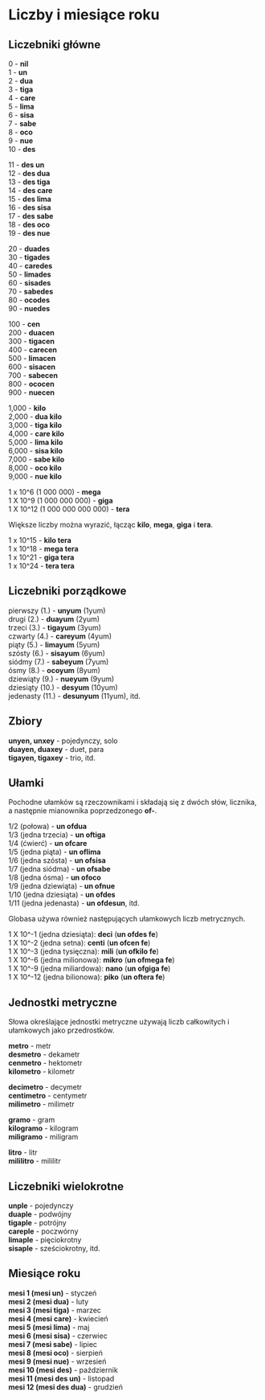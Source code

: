 <h1>Liczby i miesiące roku</h1>
<p>
</p>
<h2>Liczebniki główne</h2>
<p>0 - <strong>nil</strong><br /> 1 - <strong>un</strong><br /> 2 - <strong>dua</strong><br /> 3 -
	<strong>tiga</strong><br /> 4 - <strong>care</strong><br /> 5 - <strong>lima</strong><br /> 6 -
	<strong>sisa</strong><br /> 7 - <strong>sabe</strong><br /> 8 - <strong>oco</strong><br /> 9 -
	<strong>nue</strong><br /> 10 - <strong>des</strong></p>
<p>11 - <strong>des un</strong><br /> 12 - <strong>des dua</strong><br /> 13 - <strong>des tiga</strong><br /> 14 -
	<strong>des care</strong><br /> 15 - <strong>des lima</strong><br /> 16 - <strong>des sisa</strong><br /> 17 -
	<strong>des sabe</strong><br /> 18 - <strong>des oco</strong><br /> 19 - <strong>des nue</strong></p>
<p>20 - <strong>duades</strong><br /> 30 - <strong>tigades</strong><br /> 40 - <strong>caredes</strong><br /> 50 -
	<strong>limades</strong><br /> 60 - <strong>sisades</strong><br /> 70 - <strong>sabedes</strong><br /> 80 -
	<strong>ocodes</strong><br /> 90 - <strong>nuedes</strong></p>
<p>100 - <strong>cen</strong><br /> 200 - <strong>duacen</strong><br /> 300 - <strong>tigacen</strong><br /> 400 -
	<strong>carecen</strong><br /> 500 - <strong>limacen</strong><br /> 600 - <strong>sisacen</strong><br /> 700 -
	<strong>sabecen</strong><br /> 800 - <strong>ococen</strong><br /> 900 - <strong>nuecen</strong></p>
<p>1,000 - <strong>kilo</strong><br /> 2,000 - <strong>dua kilo</strong><br /> 3,000 - <strong>tiga kilo</strong><br />
	4,000 - <strong>care kilo</strong><br /> 5,000 - <strong>lima kilo</strong><br /> 6,000 - <strong>sisa
		kilo</strong><br /> 7,000 - <strong>sabe kilo</strong><br /> 8,000 - <strong>oco kilo</strong><br /> 9,000 -
	<strong>nue kilo</strong></p>
<p>1 x 10^6 (1 000 000) - <strong>mega</strong><br /> 1 X 10^9 (1 000 000 000) - <strong>giga</strong><br /> 1 X 10^12
	(1 000 000 000 000) - <strong>tera</strong> </p>
<p>Większe liczby można wyrazić, łącząc <strong>kilo</strong>, <strong>mega</strong>, <strong>giga</strong> i
	<strong>tera</strong>.</p>
<p>1 x 10^15 - <strong>kilo tera</strong><br /> 1 x 10^18 - <strong>mega tera</strong><br /> 1 x 10^21 - <strong>giga
		tera</strong><br /> 1 x 10^24 - <strong>tera tera</strong> </p>
<h2>Liczebniki porządkowe</h2>
<p>pierwszy (1.) - <strong>unyum</strong> (1yum)<br /> drugi (2.) - <strong>duayum</strong> (2yum)<br /> trzeci (3.) -
	<strong>tigayum</strong> (3yum)<br /> czwarty (4.) - <strong>careyum</strong> (4yum)<br /> piąty (5.) -
	<strong>limayum</strong> (5yum)<br /> szósty (6.) - <strong>sisayum</strong> (6yum)<br /> siódmy (7.) -
	<strong>sabeyum</strong> (7yum)<br /> ósmy (8.) - <strong>ocoyum</strong> (8yum)<br /> dziewiąty (9.) -
	<strong>nueyum</strong> (9yum)<br /> dziesiąty (10.) - <strong>desyum</strong> (10yum)<br /> jedenasty (11.) -
	<strong>desunyum</strong> (11yum), itd.</p>
<h2>Zbiory</h2>
<p><strong>unyen, unxey</strong> - pojedynczy, solo<br />
	<strong>duayen, duaxey</strong> - duet, para<br />
	<strong>tigayen, tigaxey</strong> - trio, itd.
</p>
<h2>Ułamki</h2>
<p>Pochodne ułamków są rzeczownikami i składają się z dwóch słów, licznika, a następnie mianownika poprzedzonego
	<strong>of-</strong>.</p>
<p>1/2 (połowa) - <strong>un ofdua</strong><br /> 1/3 (jedna trzecia) - <strong>un oftiga</strong><br /> 1/4 (ćwierć) -
	<strong>un ofcare</strong><br /> 1/5 (jedna piąta) - <strong>un oflima</strong><br /> 1/6 (jedna szósta) -
	<strong>un ofsisa</strong><br /> 1/7 (jedna siódma) - <strong>un ofsabe</strong><br /> 1/8 (jedna ósma) - <strong>un
		ofoco</strong><br /> 1/9 (jedna dziewiąta) - <strong>un ofnue</strong><br /> 1/10 (jedna dziesiąta) - <strong>un
		ofdes</strong><br /> 1/11 (jedna jedenasta) - <strong>un ofdesun</strong>, itd.</p>
<p>Globasa używa również następujących ułamkowych liczb metrycznych.</p>
<p>1 X 10^-1 (jedna dziesiąta): <strong>deci</strong> (<strong>un ofdes fe</strong>)<br /> 1 X 10^-2 (jedna setna):
	<strong>centi</strong> (<strong>un ofcen fe</strong>)<br /> 1 X 10^-3 (jedna tysięczna): <strong>mili</strong>
	(<strong>un ofkilo fe</strong>)<br /> 1 X 10^-6 (jedna milionowa): <strong>mikro</strong> (<strong>un ofmega
		fe</strong>)<br /> 1 X 10^-9 (jedna miliardowa): <strong>nano</strong> (<strong>un ofgiga fe</strong>)<br /> 1 X
	10^-12 (jedna bilionowa): <strong>piko</strong> (<strong>un oftera fe</strong>)</p>
<h2>Jednostki metryczne</h2>
<p>Słowa określające jednostki metryczne używają liczb całkowitych i ułamkowych jako przedrostków.</p>
<p><strong>metro</strong> - metr<br />
	<strong>desmetro</strong> - dekametr<br />
	<strong>cenmetro</strong> - hektometr<br />
	<strong>kilometro</strong> - kilometr
</p>
<p><strong>decimetro</strong> - decymetr<br />
	<strong>centimetro</strong> - centymetr<br />
	<strong>milimetro</strong> - milimetr
</p>
<p><strong>gramo</strong> - gram<br />
	<strong>kilogramo</strong> - kilogram<br />
	<strong>miligramo</strong> - miligram
</p>
<p><strong>litro</strong> - litr<br />
	<strong>mililitro</strong> - mililitr
</p>
<h2>Liczebniki wielokrotne</h2>
<p><strong>unple</strong> - pojedynczy<br />
	<strong>duaple</strong> - podwójny<br />
	<strong>tigaple</strong> - potrójny<br />
	<strong>careple</strong> - poczwórny<br />
	<strong>limaple</strong> - pięciokrotny<br />
	<strong>sisaple</strong> - sześciokrotny, itd.
</p>
<h2>Miesiące roku</h2>
<p><strong>mesi 1 (mesi un)</strong> - styczeń<br />
	<strong>mesi 2 (mesi dua)</strong> - luty<br />
	<strong>mesi 3 (mesi tiga)</strong> - marzec<br />
	<strong>mesi 4 (mesi care)</strong> - kwiecień<br />
	<strong>mesi 5 (mesi lima)</strong> - maj<br />
	<strong>mesi 6 (mesi sisa)</strong> - czerwiec<br />
	<strong>mesi 7 (mesi sabe)</strong> - lipiec<br />
	<strong>mesi 8 (mesi oco)</strong> - sierpień<br />
	<strong>mesi 9 (mesi nue)</strong> - wrzesień<br />
	<strong>mesi 10 (mesi des)</strong> - październik<br />
	<strong>mesi 11 (mesi des un)</strong> - listopad<br />
	<strong>mesi 12 (mesi des dua)</strong> - grudzień
</p>
<p></p>
